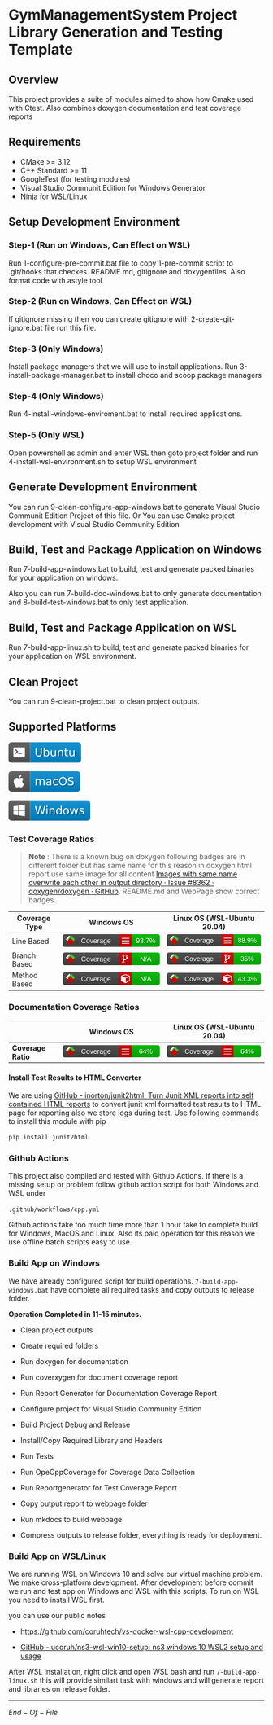 # GymManagementSystem Project Library Generation and Testing Template

## Overview

This project provides a suite of modules aimed to show how Cmake used with Ctest. Also combines doxygen documentation and test coverage reports

## Requirements

- CMake >= 3.12
- C++ Standard >= 11
- GoogleTest (for testing modules)
- Visual Studio Communit Edition for Windows Generator
- Ninja for WSL/Linux

## Setup Development Environment

### Step-1 (Run on Windows, Can Effect on WSL)

Run 1-configure-pre-commit.bat file to copy 1-pre-commit script to .git/hooks that checkes. README.md, gitignore and doxygenfiles. Also format code with astyle tool

### Step-2 (Run on Windows, Can Effect on WSL)

If gitignore missing then you can create gitignore with 2-create-git-ignore.bat file run this file.

### Step-3 (Only Windows)

Install package managers that we will use to install applications. Run 3-install-package-manager.bat to install choco and scoop package managers

### Step-4 (Only Windows)

Run 4-install-windows-enviroment.bat to install required applications. 

### Step-5 (Only WSL)

Open powershell as admin and enter WSL then goto project folder and run 4-install-wsl-environment.sh to setup WSL environment



## Generate Development Environment

You can run 9-clean-configure-app-windows.bat to generate Visual Studio Communit Edition Project of this file. Or You can use Cmake project development with Visual Studio Community Edition



## Build, Test and Package Application on Windows

Run 7-build-app-windows.bat to build, test and generate packed binaries for your application on windows.



Also you can run 7-build-doc-windows.bat to only generate documentation and 8-build-test-windows.bat to only test application. 

## Build, Test and Package Application on WSL

Run 7-build-app-linux.sh to build, test and generate packed binaries for your application on WSL environment.



## Clean Project

You can run 9-clean-project.bat to clean project outputs. 



## Supported Platforms

![Ubuntu badge](assets/badge-ubuntu.svg)

![macOS badge](assets/badge-macos.svg)

![Windows badge](assets/badge-windows.svg)

### Test Coverage Ratios

> **Note** : There is a known bug on doxygen following badges are in different folder but has same name for this reason in doxygen html report use same image for all content [Images with same name overwrite each other in output directory · Issue #8362 · doxygen/doxygen · GitHub](https://github.com/doxygen/doxygen/issues/8362). README.md and WebPage show correct badges.

| Coverage Type | Windows OS                                                             | Linux OS (WSL-Ubuntu 20.04)                                              |
| ------------- | ---------------------------------------------------------------------- | ------------------------------------------------------------------------ |
| Line Based    | ![Line Coverage](assets/codecoveragelibwin/badge_linecoverage.svg)     | ![Line Coverage](assets/codecoverageliblinux/badge_linecoverage.svg)     |
| Branch Based  | ![Branch Coverage](assets/codecoveragelibwin/badge_branchcoverage.svg) | ![Branch Coverage](assets/codecoverageliblinux/badge_branchcoverage.svg) |
| Method Based  | ![Method Coverage](assets/codecoveragelibwin/badge_methodcoverage.svg) | ![Method Coverage](assets/codecoverageliblinux/badge_methodcoverage.svg) |

### Documentation Coverage Ratios

|                    | Windows OS                                                        | Linux OS (WSL-Ubuntu 20.04)                                         |
| ------------------ | ----------------------------------------------------------------- | ------------------------------------------------------------------- |
| **Coverage Ratio** | ![Line Coverage](assets/doccoveragelibwin/badge_linecoverage.svg) | ![Line Coverage](assets/doccoverageliblinux/badge_linecoverage.svg) |



#### Install Test Results to HTML Converter

We are using [GitHub - inorton/junit2html: Turn Junit XML reports into self contained HTML reports](https://github.com/inorton/junit2html) to convert junit xml formatted test results to HTML page for reporting also we store logs during test. Use following commands to install this module with pip

```bash
pip install junit2html
```

### Github Actions

This project also compiled and tested with Github Actions. If there is a missing setup or problem follow github action script for both Windows and WSL under

`.github/workflows/cpp.yml`

Github actions take too much time more than 1 hour take to complete build for Windows, MacOS and Linux. Also its paid operation for this reason we use offline batch scripts easy to use. 

### Build App on Windows

We have already configured script for build operations. `7-build-app-windows.bat` have complete all required tasks and copy outputs to release folder.  

**Operation Completed in 11-15 minutes.**

- Clean project outputs

- Create required folders

- Run doxygen for documentation

- Run coverxygen for document coverage report

- Run Report Generator for Documentation Coverage Report

- Configure project for Visual Studio Community Edition

- Build Project Debug and Release

- Install/Copy Required Library and Headers

- Run Tests 

- Run OpeCppCoverage for Coverage Data Collection

- Run Reportgenerator for Test Coverage Report

- Copy output report to webpage folder

- Run mkdocs to build webpage

- Compress outputs to release folder, everything is ready for deployment. 

### Build App on WSL/Linux

We are running WSL on Windows 10 and solve our virtual machine problem. We make cross-platform development. After development before commit we run and test app on Windows and WSL with this scripts. To run on WSL you need to install WSL first. 

you can use our public notes

- https://github.com/coruhtech/vs-docker-wsl-cpp-development

- [GitHub - ucoruh/ns3-wsl-win10-setup: ns3 windows 10 WSL2 setup and usage](https://github.com/ucoruh/ns3-wsl-win10-setup)

After WSL installation, right click and open WSL bash and run `7-build-app-linux.sh` this will provide similart task with windows and will generate report and libraries on release folder. 



----

$End-Of-File$
